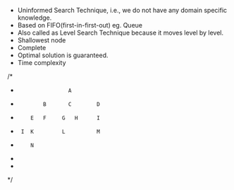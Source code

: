 - Uninformed Search Technique, i.e., we do not have any domain specific knowledge.
- Based on FIFO(first-in-first-out) eg. Queue
- Also called as Level Search Technique because it moves level by level.
- Shallowest node
- Complete
- Optimal solution is guaranteed.
- Time complexity


/*
*                     A
*             B       C        D
*         E   F     G   H      I
*      I  K         L          M
*         N          
*
*
*/
